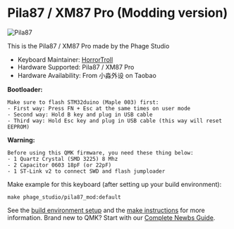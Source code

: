 # Pila87 / XM87 Pro (Modding version)

![Pila87](https://i.imgur.com/rLLJemMh.jpg)

This is the Pila87 / XM87 Pro made by the Phage Studio

* Keyboard Maintainer: [HorrorTroll](https://github.com/HorrorTroll)
* Hardware Supported: Pila87 / XM87 Pro
* Hardware Availability: From 小淼外设 on Taobao

**Bootloader:**
```
Make sure to flash STM32duino (Maple 003) first:
- First way: Press FN + Esc at the same times on user mode
- Second way: Hold B key and plug in USB cable
- Third way: Hold Esc key and plug in USB cable (this way will reset EEPROM)
```
**Warning:**
```
Before using this QMK firmware, you need these thing below:
- 1 Quartz Crystal (SMD 3225) 8 Mhz
- 2 Capacitor 0603 18pF (or 22pF)
- 1 ST-Link v2 to connect SWD and flash jumploader
```
Make example for this keyboard (after setting up your build environment):

    make phage_studio/pila87_mod:default

See the [build environment setup](https://docs.qmk.fm/#/getting_started_build_tools) and the [make instructions](https://docs.qmk.fm/#/getting_started_make_guide) for more information. Brand new to QMK? Start with our [Complete Newbs Guide](https://docs.qmk.fm/#/newbs).